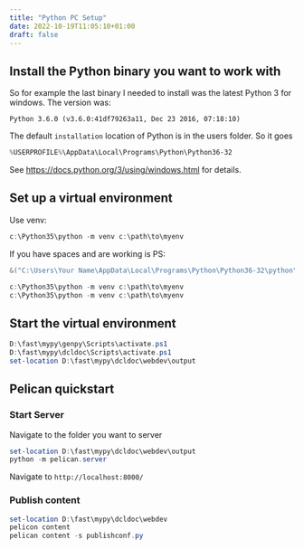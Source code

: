 ```yaml
---
title: "Python PC Setup"
date: 2022-10-19T11:05:10+01:00
draft: false
---
```




## Install the Python binary you want to work with

So for example the last binary I needed to install was the latest Python 3 for windows.
The version was:

```shell
Python 3.6.0 (v3.6.0:41df79263a11, Dec 23 2016, 07:18:10)
```

The default ```installation``` location of Python is in the users folder. So it goes 

```powershell
%USERPROFILE%\AppData\Local\Programs\Python\Python36-32
```

See https://docs.python.org/3/using/windows.html for details.


## Set up a virtual environment
Use venv:

```powershell
c:\Python35\python -m venv c:\path\to\myenv
```

If you have spaces and are working is PS:

```powershell
&("C:\Users\Your Name\AppData\Local\Programs\Python\Python36-32\python") -m venv d:\fast\mypy\genpy
```


```powershell
c:\Python35\python -m venv c:\path\to\myenv
c:\Python35\python -m venv c:\path\to\myenv
```


## Start the virtual environment
```powershell
D:\fast\mypy\genpy\Scripts\activate.ps1
D:\fast\mypy\dcldoc\Scripts\activate.ps1
set-location D:\fast\mypy\dcldoc\webdev\output
```


## Pelican quickstart
### Start Server
Navigate to the folder you want to server
```powershell
set-location D:\fast\mypy\dcldoc\webdev\output
python -m pelican.server
```
Navigate to ```http://localhost:8000/```

### Publish content
```powershell
set-location D:\fast\mypy\dcldoc\webdev
pelicon content
pelican content -s publishconf.py
```
